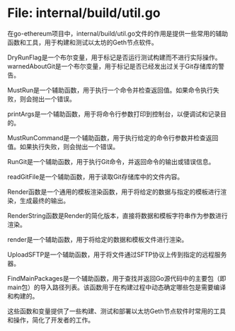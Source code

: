 # File: internal/build/util.go

在go-ethereum项目中，internal/build/util.go文件的作用是提供一些常用的辅助函数和工具，用于构建和测试以太坊的Geth节点软件。

DryRunFlag是一个布尔变量，用于标记是否运行测试构建而不进行实际操作。warnedAboutGit是一个布尔变量，用于标记是否已经发出过关于Git存储库的警告。

MustRun是一个辅助函数，用于执行一个命令并检查返回值。如果命令执行失败，则会抛出一个错误。

printArgs是一个辅助函数，用于将命令行参数打印到控制台，以便调试和记录目的。

MustRunCommand是一个辅助函数，用于执行给定的命令行参数并检查返回值。如果执行失败，则会抛出一个错误。

RunGit是一个辅助函数，用于执行Git命令，并返回命令的输出或错误信息。

readGitFile是一个辅助函数，用于读取Git存储库中的文件内容。

Render函数是一个通用的模板渲染函数，用于将给定的数据与指定的模板进行渲染，生成最终的输出。

RenderString函数是Render的简化版本，直接将数据和模板字符串作为参数进行渲染。

render是一个辅助函数，用于将给定的数据和模板文件进行渲染。

UploadSFTP是一个辅助函数，用于将文件通过SFTP协议上传到指定的远程服务器。

FindMainPackages是一个辅助函数，用于查找并返回Go源代码中的主要包（即main包）的导入路径列表。该函数用于在构建过程中动态确定哪些包是需要编译和构建的。

这些函数和变量提供了一些构建、测试和部署以太坊Geth节点软件时常用的工具和操作，简化了开发者的工作。


